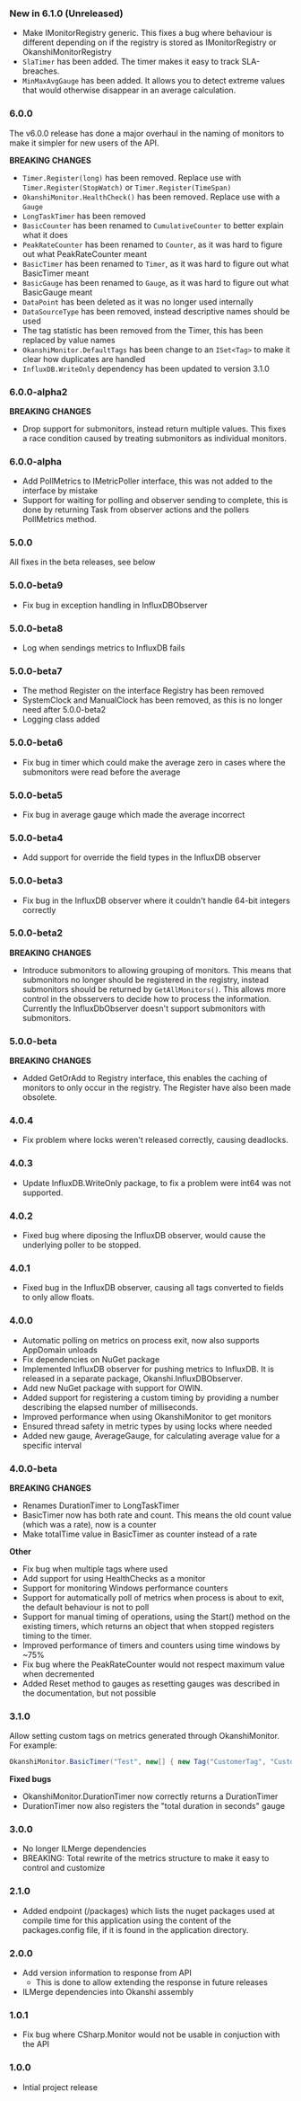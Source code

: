 ### New in 6.1.0 (Unreleased)

* Make IMonitorRegistry generic. This fixes a bug where behaviour is different depending on if the registry is stored as IMonitorRegistry or OkanshiMonitorRegistry
* `SlaTimer` has been added. The timer makes it easy to track SLA-breaches.
* `MinMaxAvgGauge` has been added. It allows you to detect extreme values that would otherwise disappear in an average calculation.

### 6.0.0

The v6.0.0 release has done a major overhaul in the naming of monitors to make it simpler for new users of the API. 

**BREAKING CHANGES**

* `Timer.Register(long)` has been removed. Replace use with `Timer.Register(StopWatch)` or `Timer.Register(TimeSpan)`
* `OkanshiMonitor.HealthCheck()` has been removed. Replace use with a `Gauge`
* `LongTaskTimer` has been removed
* `BasicCounter` has been renamed to `CumulativeCounter` to better explain what it does
* `PeakRateCounter` has been renamed to `Counter`, as it was hard to figure out what PeakRateCounter meant
* `BasicTimer` has been renamed to `Timer`, as it was hard to figure out what BasicTimer meant
* `BasicGauge` has been renamed to `Gauge`, as it was hard to figure out what BasicGauge meant
* `DataPoint` has been deleted as it was no longer used internally
* `DataSourceType` has been removed, instead descriptive names should be used
* The tag statistic has been removed from the Timer, this has been replaced by value names
* `OkanshiMonitor.DefaultTags` has been change to an `ISet<Tag>` to make it clear how duplicates are handled
* `InfluxDB.WriteOnly` dependency has been updated to version 3.1.0

### 6.0.0-alpha2

**BREAKING CHANGES**

* Drop support for submonitors, instead return multiple values. This fixes a race condition caused by treating submonitors as individual monitors.

### 6.0.0-alpha

* Add PollMetrics to IMetricPoller interface, this was not added to the interface by mistake
* Support for waiting for polling and observer sending to complete, this is done by returning Task from observer actions and the pollers PollMetrics method.

### 5.0.0

All fixes in the beta releases, see below

### 5.0.0-beta9

* Fix bug in exception handling in InfluxDBObserver

### 5.0.0-beta8

* Log when sendings metrics to InfluxDB fails

### 5.0.0-beta7

* The method Register on the interface Registry has been removed
* SystemClock and ManualClock has been removed, as this is no longer need after 5.0.0-beta2
* Logging class added

### 5.0.0-beta6

* Fix bug in timer which could make the average zero in cases where the submonitors were read before the average

### 5.0.0-beta5

* Fix bug in average gauge which made the average incorrect

### 5.0.0-beta4

* Add support for override the field types in the InfluxDB observer

### 5.0.0-beta3

* Fix bug in the InfluxDB observer where it couldn't handle 64-bit integers correctly

### 5.0.0-beta2

**BREAKING CHANGES**
* Introduce submonitors to allowing grouping of monitors. This means that submonitors no longer should be registered in the registry, instead submonitors should be returned by ```GetAllMonitors()```. This allows more control in the obsservers to decide how to process the information. Currently the InfluxDbObserver doesn't support submonitors with submonitors.

### 5.0.0-beta

**BREAKING CHANGES**
* Added GetOrAdd to Registry interface, this enables the caching of monitors to only occur in the registry. The Register have also been made obsolete.

### 4.0.4

* Fix problem where locks weren't released correctly, causing deadlocks.

### 4.0.3

* Update InfluxDB.WriteOnly package, to fix a problem were int64 was not supported.

### 4.0.2

* Fixed bug where diposing the InfluxDB observer, would cause the underlying poller to be stopped.

### 4.0.1

* Fixed bug in the InfluxDB observer, causing all tags converted to fields to only allow floats.

### 4.0.0

* Automatic polling on metrics on process exit, now also supports AppDomain unloads
* Fix dependencies on NuGet package
* Implemented InfluxDB observer for pushing metrics to InfluxDB. It is released in a separate package, Okanshi.InfluxDBObserver.
* Add new NuGet package with support for OWIN.
* Added support for registering a custom timing by providing a number describing the elapsed number of milliseconds.
* Improved performance when using OkanshiMonitor to get monitors
* Ensured thread safety in metric types by using locks where needed
* Added new gauge, AverageGauge, for calculating average value for a specific interval

### 4.0.0-beta

**BREAKING CHANGES**

* Renames DurationTimer to LongTaskTimer
* BasicTimer now has both rate and count. This means the old count value (which was a rate), now is a counter
* Make totalTime value in BasicTimer as counter instead of a rate

**Other**

* Fix bug when multiple tags where used
* Add support for using HealthChecks as a monitor
* Support for monitoring Windows performance counters
* Support for automatically poll of metrics when process is about to exit, the default behaviour is not to poll
* Support for manual timing of operations, using the Start() method on the existing timers, which returns an object that when stopped registers timing to the timer.
* Improved performance of timers and counters using time windows by ~75%
* Fix bug where the PeakRateCounter would not respect maximum value when decremented
* Added Reset method to gauges as resetting gauges was described in the documentation, but not possible

### 3.1.0
Allow setting custom tags on metrics generated through OkanshiMonitor.
For example:

```csharp
OkanshiMonitor.BasicTimer("Test", new[] { new Tag("CustomerTag", "CustomValue") });
```

**Fixed bugs**

* OkanshiMonitor.DurationTimer now correctly returns a DurationTimer
* DurationTimer now also registers the "total duration in seconds" gauge

### 3.0.0
* No longer ILMerge dependencies
* BREAKING: Total rewrite of the metrics structure to make it easy to control and customize

### 2.1.0
* Added endpoint (/packages) which lists the nuget packages used at compile time for this application using the content of the packages.config file, if it is found in the application directory.

### 2.0.0
* Add version information to response from API
	* This is done to allow extending the response in future releases
* ILMerge dependencies into Okanshi assembly

### 1.0.1
* Fix bug where CSharp.Monitor would not be usable in conjuction with the API

### 1.0.0
* Intial project release

